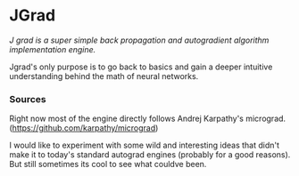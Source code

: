 # JGrad

*J grad is a super simple back propagation and autogradient algorithm implementation engine.*

Jgrad's only purpose is to go back to basics and gain a deeper intuitive understanding behind the math of neural networks. 

### Sources

Right now most of the engine directly follows Andrej Karpathy's micrograd. 
(https://github.com/karpathy/micrograd)

I would like to experiment with some wild and interesting ideas that didn't make it to today's standard autograd engines (probably for a good reasons). But still sometimes its cool to see what couldve been.

